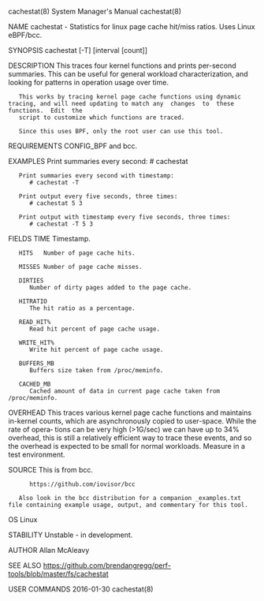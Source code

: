 cachestat(8)							    System Manager's Manual							  cachestat(8)

NAME
       cachestat - Statistics for linux page cache hit/miss ratios. Uses Linux eBPF/bcc.

SYNOPSIS
       cachestat [-T] [interval [count]]

DESCRIPTION
       This  traces  four kernel functions and prints per-second summaries. This can be useful for general workload characterization, and looking for patterns
       in operation usage over time.

       This works by tracing kernel page cache functions using dynamic tracing, and will need updating to match any  changes  to  these	 functions.  Edit  the
       script to customize which functions are traced.

       Since this uses BPF, only the root user can use this tool.

REQUIREMENTS
       CONFIG_BPF and bcc.

EXAMPLES
       Print summaries every second:
	      # cachestat

       Print summaries every second with timestamp:
	      # cachestat -T

       Print output every five seconds, three times:
	      # cachestat 5 3

       Print output with timestamp every five seconds, three times:
	      # cachestat -T 5 3

FIELDS
       TIME   Timestamp.

       HITS   Number of page cache hits.

       MISSES Number of page cache misses.

       DIRTIES
	      Number of dirty pages added to the page cache.

       HITRATIO
	      The hit ratio as a percentage.

       READ_HIT%
	      Read hit percent of page cache usage.

       WRITE_HIT%
	      Write hit percent of page cache usage.

       BUFFERS_MB
	      Buffers size taken from /proc/meminfo.

       CACHED_MB
	      Cached amount of data in current page cache taken from /proc/meminfo.

OVERHEAD
       This traces various kernel page cache functions and maintains in-kernel counts, which are asynchronously copied to user-space. While the rate of opera‐
       tions can be very high (>1G/sec) we can have up to 34% overhead, this is still a relatively efficient way to trace these events, and so the overhead is
       expected to be small for normal workloads.  Measure in a test environment.

SOURCE
       This is from bcc.

	      https://github.com/iovisor/bcc

       Also look in the bcc distribution for a companion _examples.txt file containing example usage, output, and commentary for this tool.

OS
       Linux

STABILITY
       Unstable - in development.

AUTHOR
       Allan McAleavy

SEE ALSO
       https://github.com/brendangregg/perf-tools/blob/master/fs/cachestat

USER COMMANDS								  2016-01-30								  cachestat(8)
